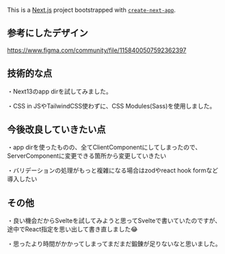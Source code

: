 This is a [Next.js](https://nextjs.org/) project bootstrapped with [`create-next-app`](https://github.com/vercel/next.js/tree/canary/packages/create-next-app).

## 参考にしたデザイン
https://www.figma.com/community/file/1158400507592362397

## 技術的な点
・Next13のapp dirを試してみました。

・CSS in JSやTailwindCSS使わずに、CSS Modules(Sass)を使用しました。

## 今後改良していきたい点
・app dirを使ったものの、全てClientComponentにしてしまったので、ServerComponentに変更できる箇所から変更していきたい

・バリデーションの処理がもっと複雑になる場合はzodやreact hook formなど導入したい

## その他
・良い機会だからSvelteを試してみようと思ってSvelteで書いていたのですが、途中でReact指定を思い出して書き直しました😂

・思ったより時間がかかってしまってまだまだ鍛錬が足りないなと思いました。